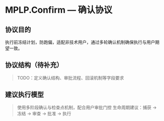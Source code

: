 # MPLP.Confirm — 确认协议

## 协议目的
执行前冻结计划，防跑偏，适配非技术用户，通过多轮确认机制确保执行与用户期望一致。

## 协议结构（待补充）
> TODO：定义确认结构、审批流程、回滚机制等字段要求

## 建议执行模型
> 使用多阶段确认与检查点机制，配合用户审批门控
> 生命周期建议：捕获 → 冻结 → 审查 → 批准 → 执行